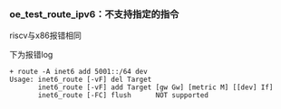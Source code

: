 ### oe_test_route_ipv6：不支持指定的指令

riscv与x86报错相同

下为报错log

```
+ route -A inet6 add 5001::/64 dev
Usage: inet6_route [-vF] del Target
       inet6_route [-vF] add Target [gw Gw] [metric M] [[dev] If]
       inet6_route [-FC] flush      NOT supported
```


